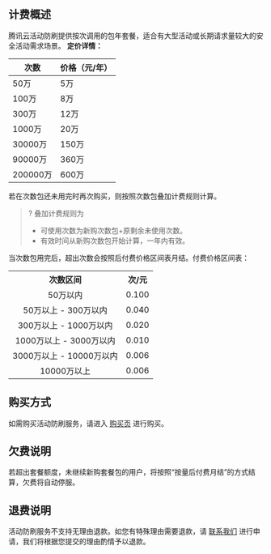 ## 计费概述
腾讯云活动防刷提供按次调用的包年套餐，适合有大型活动或长期请求量较大的安全活动需求场景。
**定价详情：**

|次数                |        价格（元/年）|
|-|-|
|50万               |         5万|
|100万              |        8万|
|300万              |        12万|
|1000万            |         20万|
|30000万           |        150万|
|90000万           |        360万|
|200000万          |       600万|


若在次数包还未用完时再次购买，则按照次数包叠加计费规则计算。
>? 叠加计费规则为
>- 可使用次数为新购次数包+原剩余未使用次数。
>- 有效时间从新购次数包开始计算，一年内有效。


当次数包用完后，超出次数会按照后付费价格区间表月结。付费价格区间表：
<table><tbody>
<tr><th><center>次数区间</th><th><center>  次/元</center></th></tr>
<tr><td><center>50万以内</center></td><td><center>0.100</center></td></tr>
<tr><td><center>50万以上 - 300万以内</center></td><td><center>0.040</center></td></tr>
<tr><td><center>300万以上 - 1000万以内</center></td><td><center>0.020</center></td></tr>
<tr><td><center>1000万以上 - 3000万以内</center></td><td><center>0.010</center></td></tr>
<tr><td><center>3000万以上 - 10000万以内</center></td><td><center>0.006</center></td></tr>
<tr><td><center>10000万以上</center></td><td><center>0.006</center></td></tr>
</table>


## 购买方式
如需购买活动防刷服务，请进入 [购买页](https://buy.cloud.tencent.com/aa) 进行购买。

## 欠费说明
若超出套餐额度，未继续新购套餐包的用户，将按照“按量后付费月结”的方式结算，欠费将自动停服。

## 退费说明
活动防刷服务不支持无理由退款。如您有特殊理由需要退款，请 [联系我们](https://cloud.tencent.com/online-service?from=connect-us) 进行申请，我们将根据您提交的理由酌情予以退款。
